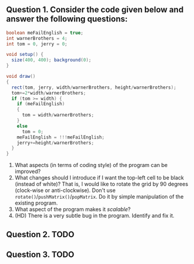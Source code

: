 ## Question 1. Consider the code given below and answer the following questions:

```java
boolean meFailEnglish = true;
int warnerBrothers = 4;
int tom = 0, jerry = 0;

void setup() {
  size(400, 400); background(0);
}

void draw() 
{
  rect(tom, jerry, width/warnerBrothers, height/warnerBrothers);
  tom+=2*width/warnerBrothers;
  if (tom >= width) {
    if (meFailEnglish)
    {
      tom = width/warnerBrothers;
    } 
    else
      tom = 0;
    meFailEnglish = !!!meFailEnglish;
    jerry+=height/warnerBrothers;
  }
}
```

1. What aspects (in terms of coding style) of the program can be improved?
2. What changes should I introduce if I want the top-left cell to be black (instead of white)? That is, I would like to rotate the grid by 90 degrees (clock-wise or anti-clockwise). Don't use `rotate()`/`pushMatrix()`/`popMatrix`. Do it by simple manipulation of the existing program.
3. What aspect of the program makes it *scalable*?
4. (HD) There is a very subtle bug in the program. Identify and fix it.

## Question 2. TODO

## Question 3. TODO
